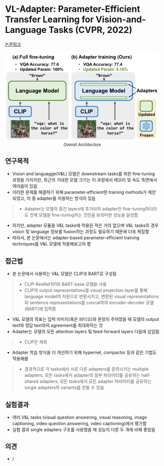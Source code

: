 # VL-Adapter: Parameter-Efficient Transfer Learning for Vision-and-Language Tasks (CVPR, 2022)

[논문링크](https://openaccess.thecvf.com/content/CVPR2022/html/Sung_VL-Adapter_Parameter-Efficient_Transfer_Learning_for_Vision-and-Language_Tasks_CVPR_2022_paper.html)

<p align="center">
    <img width="500" alt='fig1' src="./img/17_02_01.png?raw=true"></br>
    <em><font size=2>Overall Architecture</font></em>
</p>

## 연구목적
- Vision and languagge(V&L) 모델은 downstream tasks를 위한 fine-tuning 과정을 거치지만, 최근의 거대한 모델 크기는 이 과정에서 메모리 및 속도 측면에서 여러움이 있음
- 이러한 문제를 해결하기 위해 parameter-efficient한 training methods가 제안되었고, 이 중 adapter를 이용하는 방식이 있음
> - Adapter는 모델의 중간 layers에 추가되어 adapter만 fine-tuning하더라도 전체 모델을 fine-tuning하는 것만큼 유의미한 성능을 달성함
- 하지만, adapter 모듈을 V&L tasks에 적용된 적은 거의 없으며 V&L tasks의 경우 vision 및 language 정보를 fusion하는 과정도 필요하기 때문에 더욱 복잡함
- 따라서, 본 논문에서는 adapter-based parameter-efficient training techniques를 V&L 모델에 적용해보고자 함

## 접근법
- 본 논문에서 사용하는 V&L 모델은 CLIP과 BART로 구성됨
> - CLIP-ResNet101와 BART-base 모델을 사용
> - CLIP의 output representations를 visual projection layer를 통해 language model의 차원으로 변환시키고, 변환된 visual representations와 sentence representations를 concat하여 encoder-decoder 모델(BART)에 입력함
- V&L 모델의 목표는 입력 이미지(혹은 비디오)와 문장이 주어졌을 때 모델의 output text와 정답 text와의 agreement를 최대화하는 것
- Adapter는 모델의 모든 attention layers 및 feed-forward layers 다음에 삽입됨
> - CLIP은 제외
- Adapter 학습 방식을 더 개선하기 위해 hypernet, compactor 등과 같은 기법도 적용해봄
> - 결과적으로 각 tasks에서 서로 다른 adapters를 훈련시키는 multiple adapters, 모든 tasks에서 adapter의 일부 파라미터를 공유하는 half-shared adapters, 모든 tasks에서 모든 adapter 파라미터를 공유하는 single adapters의 variants를 만들 수 있음

## 실험결과
- 여러 V&L tasks (visual question answering, visual reasoning, image captioning, video question answering, video captioning)에서 평가함
- 실험 결과 single adapters 구조를 사용했을 때 성능이 다른 두 개에 비해 좋았음

## 의견
- /